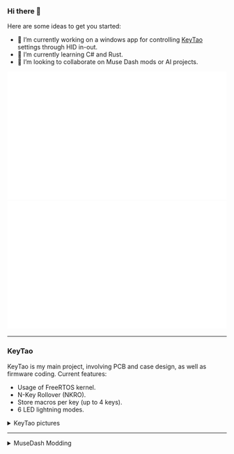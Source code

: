 ### Hi there 👋

<!--
**Asgragrt/Asgragrt** is a ✨ _special_ ✨ repository because its `README.md` (this file) appears on your GitHub profile.
-->

Here are some ideas to get you started:

- 🔭 I’m currently working on a windows app for controlling [KeyTao](#keytao) settings through HID in-out.
- 🌱 I’m currently learning C# and Rust.
- 👯 I’m looking to collaborate on Muse Dash mods or AI projects.

![github-stats-overview]
![github-stats-languages]

[github-stats-overview]: https://raw.githubusercontent.com/Asgragrt/github-stats/master/generated/overview.svg#gh-dark-mode-only

[github-stats-languages]: https://raw.githubusercontent.com/Asgragrt/github-stats/master/generated/languages.svg#gh-dark-mode-only

***

### KeyTao

KeyTao is my main project, involving PCB and case design, as well as firmware coding.
Current features:

* Usage of FreeRTOS kernel.
* N-Key Rollover (NKRO).
* Store macros per key (up to 4 keys).
* 6 LED lightning modes.

<details>
<summary>KeyTao pictures</summary>

##### KeyTao

![KeyTao.png](Media/KeyTao.png)

##### KeyTao PCB

![KeyTao_PCB.jpg](Media/KeyTao_PCB.jpg)
</details>

***

<details>
<summary>MuseDash Modding</summary>

* [CurrentCombination](https://github.com/MDMods/CurrentCombination)
* [SelectiveEffects](https://github.com/MDMods/SelectiveEffects)
* [FadeIn](https://github.com/Asgragrt/FadeIn)
* [StricterJudge](https://github.com/Asgragrt/StricterJudge)
* [GearBox](https://github.com/Asgragrt/GearBox)

Contributions:
* [MuseDashMirror](https://github.com/MDMods/MuseDashMirror)
* [HiddenQol](https://github.com/MDMods/HiddenQol)

</details>
